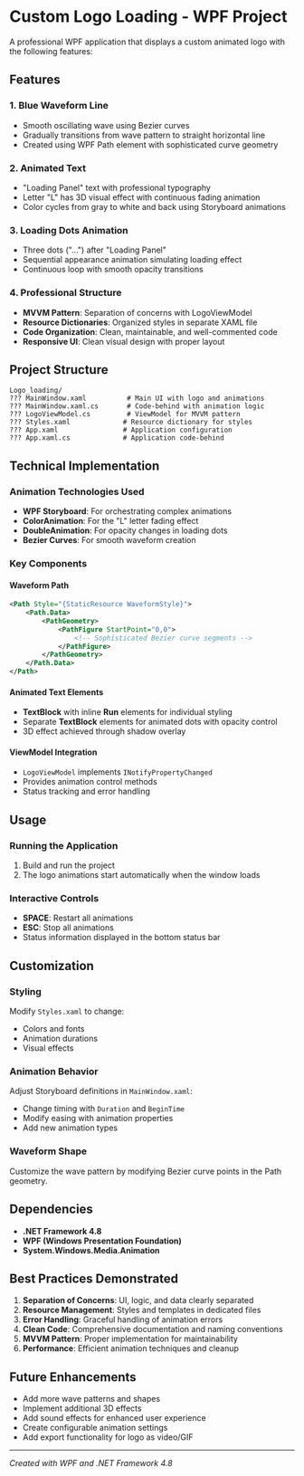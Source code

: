 # Custom Logo Loading - WPF Project

A professional WPF application that displays a custom animated logo with the following features:

## Features

### 1. Blue Waveform Line
- Smooth oscillating wave using Bezier curves
- Gradually transitions from wave pattern to straight horizontal line
- Created using WPF Path element with sophisticated curve geometry

### 2. Animated Text
- "Loading Panel" text with professional typography
- Letter "L" has 3D visual effect with continuous fading animation
- Color cycles from gray to white and back using Storyboard animations

### 3. Loading Dots Animation
- Three dots ("...") after "Loading Panel" 
- Sequential appearance animation simulating loading effect
- Continuous loop with smooth opacity transitions

### 4. Professional Structure
- **MVVM Pattern**: Separation of concerns with LogoViewModel
- **Resource Dictionaries**: Organized styles in separate XAML file
- **Code Organization**: Clean, maintainable, and well-commented code
- **Responsive UI**: Clean visual design with proper layout

## Project Structure

```
Logo_loading/
??? MainWindow.xaml          # Main UI with logo and animations
??? MainWindow.xaml.cs       # Code-behind with animation logic
??? LogoViewModel.cs         # ViewModel for MVVM pattern
??? Styles.xaml             # Resource dictionary for styles
??? App.xaml                # Application configuration
??? App.xaml.cs             # Application code-behind
```

## Technical Implementation

### Animation Technologies Used
- **WPF Storyboard**: For orchestrating complex animations
- **ColorAnimation**: For the "L" letter fading effect
- **DoubleAnimation**: For opacity changes in loading dots
- **Bezier Curves**: For smooth waveform creation

### Key Components

#### Waveform Path
```xml
<Path Style="{StaticResource WaveformStyle}">
    <Path.Data>
        <PathGeometry>
            <PathFigure StartPoint="0,0">
                <!-- Sophisticated Bezier curve segments -->
            </PathFigure>
        </PathGeometry>
    </Path.Data>
</Path>
```

#### Animated Text Elements
- **TextBlock** with inline **Run** elements for individual styling
- Separate **TextBlock** elements for animated dots with opacity control
- 3D effect achieved through shadow overlay

#### ViewModel Integration
- `LogoViewModel` implements `INotifyPropertyChanged`
- Provides animation control methods
- Status tracking and error handling

## Usage

### Running the Application
1. Build and run the project
2. The logo animations start automatically when the window loads

### Interactive Controls
- **SPACE**: Restart all animations
- **ESC**: Stop all animations
- Status information displayed in the bottom status bar

## Customization

### Styling
Modify `Styles.xaml` to change:
- Colors and fonts
- Animation durations
- Visual effects

### Animation Behavior
Adjust Storyboard definitions in `MainWindow.xaml`:
- Change timing with `Duration` and `BeginTime`
- Modify easing with animation properties
- Add new animation types

### Waveform Shape
Customize the wave pattern by modifying Bezier curve points in the Path geometry.

## Dependencies

- **.NET Framework 4.8**
- **WPF (Windows Presentation Foundation)**
- **System.Windows.Media.Animation**

## Best Practices Demonstrated

1. **Separation of Concerns**: UI, logic, and data clearly separated
2. **Resource Management**: Styles and templates in dedicated files
3. **Error Handling**: Graceful handling of animation errors
4. **Clean Code**: Comprehensive documentation and naming conventions
5. **MVVM Pattern**: Proper implementation for maintainability
6. **Performance**: Efficient animation techniques and cleanup

## Future Enhancements

- Add more wave patterns and shapes
- Implement additional 3D effects
- Add sound effects for enhanced user experience
- Create configurable animation settings
- Add export functionality for logo as video/GIF

---

*Created with WPF and .NET Framework 4.8*